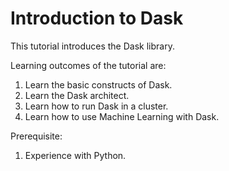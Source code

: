 # Introduction to Dask
This tutorial introduces the Dask library.

Learning outcomes of the tutorial are:
1. Learn the basic constructs of Dask.
2. Learn the Dask architect.
3. Learn how to run Dask in a cluster.
4. Learn how to use Machine Learning with Dask.

Prerequisite:
1. Experience with Python. 


